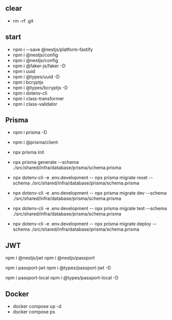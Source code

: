 ## clear

- rm -rf .git

## start

- npm i --save @nestjs/platform-fastify
- npm i @nestjs/config
- npm i @nestjs/config
- npm i @faker-js/faker -D
- npm i uuid
- npm i @types/uuid -D
- npm i bcryptjs
- npm i @types/bcryptjs -D
- npm i dotenv-cli
- npm i class-transformer
- npm i class-validator

## Prisma

- npm i prisma -D
- npm i @prisma/client

- npx prisma init
- npx prisma generate --schema ./src/shared/infra/database/prisma/schema.prisma

- npx dotenv-cli -e .env.development -- npx prisma migrate reset --schema ./src/shared/infra/database/prisma/schema.prisma

- npx dotenv-cli -e .env.development -- npx prisma migrate dev --schema ./src/shared/infra/database/prisma/schema.prisma

- npx dotenv-cli -e .env.development -- npx prisma migrate test --schema ./src/shared/infra/database/prisma/schema.prisma

- npx dotenv-cli -e .env.development -- npx prisma migrate deploy --schema ./src/shared/infra/database/prisma/schema.prisma

## JWT

npm i @nestjs/jwt
npm i @nestjs/passport

npm i passport-jwt
npm i @types/passport-jwt -D

npm i passport-local
npm i @types/passport-local -D

## Docker

- docker compose up -d
- docker compose ps
